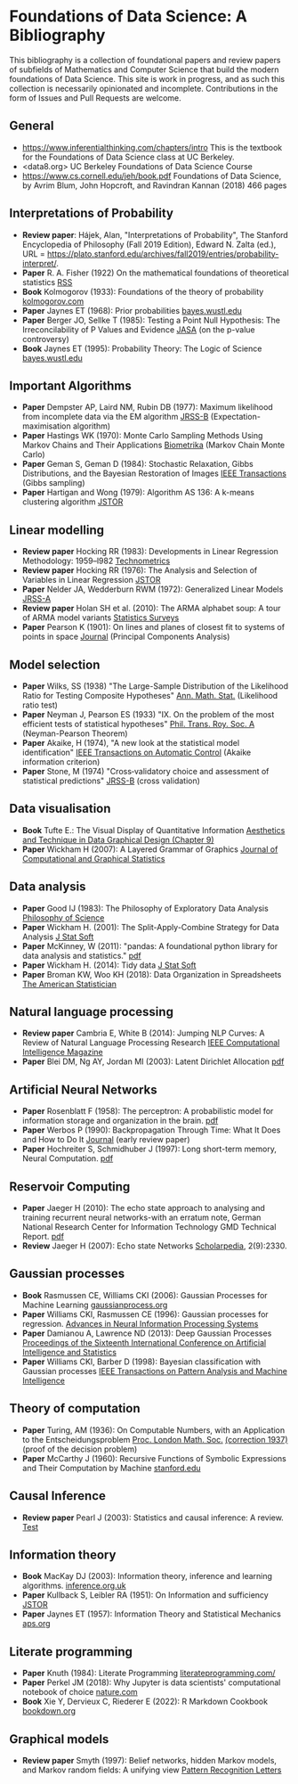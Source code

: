# Foundations of Data Science: A Bibliography

This bibliography is a collection of foundational papers and review papers of subfields of Mathematics and Computer Science that build the modern foundations of Data Science. This site is work in progress, and as such this collection is necessarily opinionated and incomplete. Contributions in the form of Issues and Pull Requests are welcome.


## General

- https://www.inferentialthinking.com/chapters/intro This is the textbook for the Foundations of Data Science class at UC Berkeley.
- <data8.org> UC Berkeley Foundations of Data Science Course
- <https://www.cs.cornell.edu/jeh/book.pdf> Foundations of Data Science, by Avrim Blum, John Hopcroft, and Ravindran Kannan (2018) 466 pages


## Interpretations of Probability

- **Review paper**: Hájek, Alan, "Interpretations of Probability", The Stanford Encyclopedia of Philosophy (Fall 2019 Edition), Edward N. Zalta (ed.), URL = <https://plato.stanford.edu/archives/fall2019/entries/probability-interpret/>.
- **Paper** R. A. Fisher (1922) On the mathematical foundations of theoretical statistics [RSS](https://royalsocietypublishing.org/doi/10.1098/rsta.1922.0009)
- **Book** Kolmogorov (1933): Foundations of the theory of probability [kolmogorov.com](http://kolmogorov.com/Foundations.html)
- **Paper** Jaynes ET (1968): Prior probabilities [bayes.wustl.edu](https://bayes.wustl.edu/etj/articles/prior.pdf)
- **Paper** Berger JO, Sellke T (1985): Testing a Point Null Hypothesis: The Irreconcilability of P Values and Evidence [JASA](https://www.tandfonline.com/doi/abs/10.1080/01621459.1987.10478397) (on the p-value controversy)
- **Book** Jaynes ET (1995): Probability Theory: The Logic of Science [bayes.wustl.edu](https://bayes.wustl.edu/etj/prob/book.pdf)


## Important Algorithms

- **Paper** Dempster AP, Laird NM, Rubin DB (1977): Maximum likelihood from incomplete data via the EM algorithm [JRSS-B](https://rss.onlinelibrary.wiley.com/doi/abs/10.1111/j.2517-6161.1977.tb01600.x) (Expectation-maximisation algorithm)
- **Paper** Hastings WK (1970): Monte Carlo Sampling Methods Using Markov Chains and Their Applications [Biometrika](https://www.jstor.org/stable/2334940) (Markov Chain Monte Carlo)
- **Paper** Geman S, Geman D (1984): Stochastic Relaxation, Gibbs Distributions, and the Bayesian Restoration of Images [IEEE Transactions](https://ieeexplore.ieee.org/document/4767596) (Gibbs sampling)
- **Paper** Hartigan and Wong (1979): Algorithm AS 136: A k-means clustering algorithm [JSTOR](https://www.jstor.org/stable/2346830)


## Linear modelling

- **Review paper** Hocking RR (1983): Developments in Linear Regression Methodology: 1959–l982 [Technometrics](https://www.tandfonline.com/doi/abs/10.1080/00401706.1983.10487871)
- **Review paper** Hocking RR (1976): The Analysis and Selection of Variables in Linear Regression [JSTOR](https://www.jstor.org/stable/2529336)
- **Paper** Nelder JA, Wedderburn RWM (1972): Generalized Linear Models
 [JRSS-A](https://rss.onlinelibrary.wiley.com/doi/abs/10.2307/2344614)
- **Review paper** Holan SH et al. (2010): The ARMA alphabet soup: A tour of ARMA model variants [Statistics Surveys](https://projecteuclid.org/journals/statistics-surveys/volume-4/issue-none/The-ARMA-alphabet-soup--A-tour-of-ARMA-model/10.1214/09-SS060.full)
- **Paper** Pearson K (1901): On lines and planes of closest fit to systems of points in space [Journal](https://www.tandfonline.com/doi/abs/10.1080/14786440109462720) (Principal Components Analysis)


## Model selection

- **Paper** Wilks, SS (1938) "The Large-Sample Distribution of the Likelihood Ratio for Testing Composite Hypotheses" [Ann. Math. Stat.](https://dx.doi.org/10.1214/aoms/1177732360) (Likelihood ratio test)
- **Paper** Neyman J, Pearson ES (1933) "IX. On the problem of the most efficient tests of statistical hypotheses" [Phil. Trans. Roy. Soc. A](https://royalsocietypublishing.org/doi/10.1098/rsta.1933.0009) (Neyman-Pearson Theorem)
- **Paper** Akaike, H (1974), "A new look at the statistical model identification" [IEEE Transactions on Automatic Control](https://ieeexplore.ieee.org/document/1100705) (Akaike information criterion)
- **Paper** Stone, M (1974) "Cross‐validatory choice and assessment of statistical predictions" [JRSS-B](https://rss.onlinelibrary.wiley.com/doi/abs/10.1111/j.2517-6161.1974.tb00994.x) (cross validation)


## Data visualisation

- **Book** Tufte E.: The Visual Display of Quantitative Information [Aesthetics and Technique in Data Graphical Design (Chapter 9)](https://webspace.science.uu.nl/~telea001/uploads/VACourse/Tufte01-2.pdf)
- **Paper** Wickham H (2007): A Layered Grammar of Graphics [Journal of Computational and Graphical Statistics](https://www.tandfonline.com/doi/abs/10.1198/jcgs.2009.07098)


## Data analysis

- **Paper** Good IJ (1983): The Philosophy of Exploratory Data Analysis [Philosophy of Science](https://www.journals.uchicago.edu/doi/abs/10.1086/289110)
- **Paper** Wickham H. (2001): The Split-Apply-Combine Strategy for Data Analysis [J Stat Soft](https://www.jstatsoft.org/article/view/v040i01)
- **Paper** McKinney, W (2011): "pandas: A foundational python library for data analysis and statistics." [pdf](https://www.dlr.de/sc/portaldata/15/resources/dokumente/pyhpc2011/submissions/pyhpc2011_submission_9.pdf)
- **Paper** Wickham H. (2014): Tidy data [J Stat Soft](https://www.jstatsoft.org/article/view/v059i10)
- **Paper** Broman KW, Woo KH (2018): Data Organization in Spreadsheets [The American Statistician](https://www.tandfonline.com/doi/full/10.1080/00031305.2017.1375989)


## Natural language processing

- **Review paper** Cambria E, White B (2014): Jumping NLP Curves: A Review of Natural Language Processing Research [IEEE Computational Intelligence Magazine](https://ieeexplore.ieee.org/abstract/document/6786458)
- **Paper** Blei DM, Ng AY, Jordan MI (2003): Latent Dirichlet Allocation [pdf](https://www.jmlr.org/papers/volume3/blei03a/blei03a.pdf)


## Artificial Neural Networks

- **Paper** Rosenblatt F (1958): The perceptron: A probabilistic model for information storage and organization in the brain. [pdf](https://www.neural-networks.io/papers/1958-the-perceptron:-a-probabilistic-model-for-information-storage-and-organization-in-the-brain.pdf)
- **Paper** Werbos P (1990): Backpropagation Through Time: What It Does and How to Do It
[Journal](https://ieeexplore.ieee.org/stamp/stamp.jsp?arnumber=58337) (early review paper)
- **Paper** Hochreiter S, Schmidhuber J (1997): Long short-term memory, Neural Computation. [pdf](https://www.neural-networks.io/papers/1958-the-perceptron:-a-probabilistic-model-for-information-storage-and-organization-in-the-brain.pdf)


## Reservoir Computing
- **Paper** Jaeger H (2010): The echo state approach to analysing and training recurrent neural networks-with an
erratum note, German National Research Center for Information Technology GMD Technical Report. [pdf](https://www.ai.rug.nl/minds/uploads/EchoStatesTechRep.pdf)
- **Review** Jaeger H (2007): Echo state Networks [Scholarpedia](http://www.scholarpedia.org/article/Echo_state_network), 2(9):2330.


## Gaussian processes

- **Book** Rasmussen CE, Williams CKI (2006): Gaussian Processes for Machine Learning [gaussianprocess.org](http://www.gaussianprocess.org/gpml/)
- **Paper** Williams CKI, Rasmussen CE (1996): Gaussian processes for regression.  [Advances in Neural Information Processing Systems](http://publications.aston.ac.uk/id/eprint/651/)
- **Paper** Damianou A, Lawrence ND (2013): Deep Gaussian Processes [Proceedings of the Sixteenth International Conference on Artificial Intelligence and Statistics](http://proceedings.mlr.press/v31/damianou13a)
- **Paper** Williams CKI, Barber D (1998): Bayesian classification with Gaussian processes [IEEE Transactions on Pattern Analysis and Machine Intelligence](https://ieeexplore.ieee.org/abstract/document/735807)


## Theory of computation

- **Paper** Turing, AM (1936): On Computable Numbers, with an Application to the Entscheidungsproblem [Proc. London Math. Soc.](https://londmathsoc.onlinelibrary.wiley.com/doi/abs/10.1112/plms/s2-42.1.230) [(correction 1937)](https://londmathsoc.onlinelibrary.wiley.com/doi/abs/10.1112/plms/s2-43.6.544) (proof of the decision problem)
- **Paper** McCarthy J (1960): Recursive Functions of Symbolic Expressions and Their Computation by Machine [stanford.edu](http://www-formal.stanford.edu/jmc/recursive.html)


## Causal Inference

- **Review paper** Pearl J (2003): Statistics and causal inference: A review. [Test](https://link.springer.com/article/10.1007/BF02595718)


## Information theory

- **Book** MacKay DJ (2003): Information theory, inference and learning algorithms. [inference.org.uk](http://www.inference.org.uk/mackay/itila/)
- **Paper** Kullback S, Leibler RA (1951): On Information and sufficiency [JSTOR](https://www.jstor.org/stable/2236703)
- **Paper** Jaynes ET (1957): Information Theory and Statistical Mechanics [aps.org](https://journals.aps.org/pr/abstract/10.1103/PhysRev.106.620)


## Literate programming

- **Paper** Knuth (1984): Literate Programming [literateprogramming.com/](http://www.literateprogramming.com/knuthweb.pdf)
- **Paper** Perkel JM (2018): Why Jupyter is data scientists' computational notebook of choice [nature.com](https://www.nature.com/articles/d41586-018-07196-1/)
- **Book** Xie Y, Dervieux C, Riederer E (2022): R Markdown Cookbook [bookdown.org](https://bookdown.org/yihui/rmarkdown-cookbook/)


## Graphical models

- **Review paper** Smyth (1997): Belief networks, hidden Markov models, and Markov random fields: A unifying view [Pattern Recognition Letters](https://doi.org/10.1016/S0167-8655(97)01050-7)
